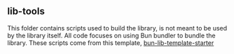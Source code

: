 ## lib-tools

This folder contains scripts used to build the library, is not meant to be used by the library itself.
All code focuses on using Bun bundler to bundle the library.
These scripts come from this template, [bun-lib-template-starter](https://github.com/andrei0x309/bun-lib-template-starter)
